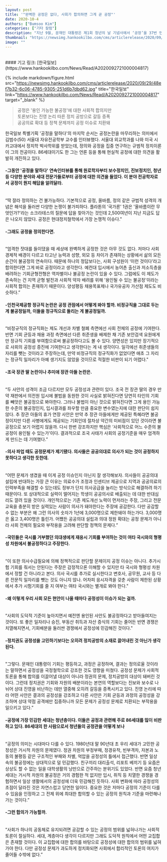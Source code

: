 ```yaml
---
layout: post
title: '"완벽한 공정은 없다, 사회가 합의하면 그게 곧 공정"'
date: 2020-10-4
authors: ["Bumsoo Kim"]
categories: ["기타 칼럼"]
description: "지난 9월, 문재인 대통령은 제1회 청년의 날 기념사에서 ‘공정’을 37번 언급하며 공정 사회를 향한 의지를 내비쳤다. 한국 사회에서 ‘공정’이 새로운 의제로 떠오르자 국민의 요구에 부응한 것이다."
thumbnail: "https://newsimg.hankookilbo.com/cms/articlerelease/2020/09/29/48ef7b32-6c06-4785-9305-251d6b7dbd62.jpg"
image: ""
---
```


<br>
#### 기고 링크: [한국일보](https://www.hankookilbo.com/News/Read/A2020092721000004817)

{% include markdown/figure.html src="https://newsimg.hankookilbo.com/cms/articlerelease/2020/09/29/48ef7b32-6c06-4785-9305-251d6b7dbd62.jpg" title="한국일보" link="https://www.hankookilbo.com/News/Read/A2020092721000004817" target="_blank" %}

> 공정은 '용인 가능한 불공정'에 대한 사회적 합의지만 <br> 토론보다는 진영 논리 따른 정치 공방으로 갈등 증폭 <br> 공공의료 확대 등 정책 문제까지 공정 이슈로 치환돼

한국일보 특별기획 '공정을 말하다'의 마지막 순서는 공정논란을 마무리하는 의미에서 김범수(50) 서울대 자유전공학부 교수를 인터뷰했다. 서울대 외교학과를 나와 미국 시카고대에서 정치학 박사학위를 받았는데, 정의와 공정을 집중 연구하는 규범적 정치이론이 그의 전공이다. 86세대이기도 한 그는 언론 등을 통해 현실적 공정에 대한 의견을 활발히 개진하고 있다.

#### -그동안 '공정을 말하다' 연속인터뷰를 통해 원로학자부터 보수정치인, 진보정치인, 청년 등 다양한 분야와 세대 전문가들로부터 공정에 대한 의견을 들었다. 이 분야 전공학자로서 공정이 뭔지 해답을 알려달라.

<br>
“딱 잘라 정의하는 건 불가능하다. 기본적으로 공정, 올바름, 정의 같은 규범적 성격의 개념은 해석을 둘러싼 다양한 논쟁이 불가피하다. 플라톤의 ‘국가론’ 1권은 '올바름이란 무엇인가?'라는 소크라테스의 질문에 답을 찾아가는 것인데 2,500여년이 지난 지금도 답은 나오지 않았다. 공정은 현대정치철학에서 가장 논쟁적 이슈다."

#### -그래도 공정을 정의한다면.

<br>
“엄격한 잣대를 들이댔을 때 세상에 완벽하게 공정한 것은 아무 것도 없다. 저마다 사회경제적 배경이 다르고 타고난 능력과 성향, 외모 등 차이가 존재하는 상황에서 삶의 모든 순간이 불공정의 연속이다. 때문에 하나의 정답보다는, 사회 구성원이 ‘이런 것이다’라고 합의한다면 그게 바로 공정이라고 생각한다. 예컨대 입시에서 농어촌 출신과 저소득층을 배려하는 기회균형전형은 역차별이나 불공정 논란이 있을 수 있다. 그럼에도 이 제도가 존속하는 건 지역 균형 발전과 사회적 약자 배려를 위해 '용인될 수 있는 불공정'이라는 사회적 합의는 존재하기 때문이다. 양성평등 채용목표제나 국가유공자 가산점 제도도 비슷하다.”

#### -인천국제공항 정규직 논란은 공정 관점에서 어떻게 봐야 할까. 비정규직을 그대로 두는게 불공정일까, 이들을 정규직으로 돌리는 게 불공정일까.

<br>
“비정규직의 정규직화는 제도 개선과 차별 철폐 측면에선 사회 전체의 공정에 기여한다. 반면 기회 균등과 채용 과정 측면에선 다른 취준생을 배제한 채 기존 보안검색 요원에게만 정규직 기회를 부여함으로써 불공정하다고도 볼 수 있다. 양면성은 있지만 장기적으로 사회의 공정성 증진에 기여한다고 생각한다는 게 내 생각이다. 일각에선 취준생들의 자리를 뺏는 것이라고 주장하는데, 만약 비정규직의 정규직화가 없었다면 애초 그 자리는 정규직 일자리가 아예 생기지도 않았을 것이므로 적절한 비판이 되기 어렵다."

#### -조국 장관 딸 논란이나 추미애 장관 아들 논란은.

<br>
“두 사안의 성격이 조금 다르지만 모두 공정성과 관련이 있다. 조국 전 장관 딸의 경우 만약 재판에서 의전원 입시에 불법을 동원한 것이 사실로 밝혀진다면 당연히 타인의 기회를 빼앗은 불공정으로 봐야한다. 그러나 불법이 아닌 것으로 밝혀진다면 그게 용인 가능한 수준의 불공정인지, 입시결과를 좌우할 만큼 중요한 변수였는지에 대한 판단이 쉽지 않다. 추 장관 아들의 휴가 연장 사안은 만약 추 장관 아들에게만 제공된 특혜라면 불공정이지만 다른 사병에게도 제공되는 기회인데 절차상 약간의 미비점이 있던 것이라면 불공정으로 보기 어렵지 않을까. 다시 한번 강조하지만 핵심은 ‘사회적으로 어느 수준의 불공정이 용인될 수 있는가’이다. 결과적으로 조국 사태가 사회의 공정기준을 매우 엄격하게 만드는 데 기여했다.”

#### -의사 파업 때도 공정문제가 제기됐다. 의사들은 공공의대로 의사가 되는 것이 공정하지 못하다고 생각한 듯한데.

<br>
“어떤 문제가 생겼을 때 이게 공정 이슈인지 아닌지 잘 생각해보자. 의사들이 공공의대 설립에 반대하는 가장 큰 이유는 의료수가 조정과 인센티브 제공으로 지역과 공공의료의 인력부족을 해결할 수 있는데도 정부가 단지 의사공급을 늘리는 방식으로 해결하려 하기 때문이다. 또 상대적으로 실력이 떨어지는 학생이 공공의사로 배출되는 데 대한 반대심리도 깔려 있을 것이다. 개인적으로는 기존 제도개선 노력이 먼저라는 주장, 그리고 전문교육을 충분히 받은 실력있는 사람이 의사가 돼야한다는 주장에 공감한다. 다만 공감할 수 없는 부분은 왜 그런 의사의 숫자가 1년에 3,000명으로 제한돼야 하는가다. 3,000명은 옳고 3,400명은 틀린가. 어쨌든 공공의대 설립과 의대 정원 확대는 공정 문제가 아니라 사회 전체의 필요와 부작용을 고려해 판단할 정책의 문제다.”

#### -국민들은 국시를 거부했던 의대생에게 재응시 기회를 부여하는 것이 여타 국시와의 형평성 차원에서 불공정하다고 주장한다.

<br>
“이 또한 의사수급필요에 의해 정책적으로 판단할 문제이지 공정 이슈는 아니다. 추가시험 기회를 줘서는 안된다는 주장은 감정적으론 이해할 수 있지만 타 국시와 형평성 차원에서 정할 건 아니라고 본다. 의사 국시를 추가로 실시한다고 변호사, 공무원, 교사 등 다른 전문직 일자리를 뺏는 것도 아니지 않나. 어차피 응시자격을 갖춘 사람이 제한된 상황에서 추가 시험기회를 줄 지 여부는 여타 국시와는 별개로 봐야 한다."

#### -왜 이렇게 우리 사회 모든 현안이 나올 때마다 공정성이 이슈가 되는 걸까.

<br>
“사회의 도덕적 기준이 높아지면서 예전엔 용인된 사안도 불공정하다고 받아들여지는 것이다. 또 좋은 일자리나 승진, 부동산 취득과 자산 증식의 기회는 줄어든 반면 경쟁은 치열해지면서, 기회배분을 둘러싼 경쟁에서 공정성에 민감해진 것이다."

#### -정치권도 공정성을 고민하기보다는 오히려 정치공방의 소재로 끌어내린 것 아닌가 생각된다.

<br>
"그렇다. 문재인 대통령이 기회는 평등하고, 과정은 공정하며, 결과는 정의로울 것이라는 말하면서 공정성을 국정철학으로 강조한 것도 영향을 미쳤다. 공정성 문제가 사회적 토론을 통해 합의를 이끌어낼 대상이 아니라 정권의 문제, 정치공방의 대상이 돼버린 것이다. 그런데 정치권은 기회와 자원의 배분이라는 본연의 역할보다는 진보와 보수로 나뉘어 상대 진영을 비난하는 데만 열중해 오히려 갈등을 증폭시키고 있다. 진영 논리에 따라 어떤 사안은 결과의 공정성을 강조하고 다른 사안은 기회 균등과 과정의 공정성을 강조하며 상대 약점 공격에만 집중하니까 모든 문제가 공정성 문제로 치환되는 부작용을 일으키고 있다.”

#### -공정에 가장 민감한 세대는 청년층이다. 이들은 공정과 관련해 주로 86세대를 많이 비판하고 있다. 86세대의 한 사람으로서 청년들의 공정관을 어떻게 보나

<br>
“공정의 의미는 시대마다 다를 수 있다. 1980년대 말 90년대 초 우리 세대가 고민한 공정성은 거시적 차원의 문제였다. 정권 차원의 부정부패, 정경유착, 빈부격차, 자본과 노동의 불평등 같은 구조적인 부패와 차별, 억압을 공정성의 틀에서 접근했다. 반면 일상 속의 불공정에는 상대적으로 덜 민감했다. 친구끼리 대리출석, 리포트 베끼기 등 요즘은 상상도 할 수 없는 일을 대학생활의 낭만으로 간주하는 분위기도 있었다. 반면 요즘 청년 세대는 거시적 차원의 불공정은 거의 경험한 적 없지만 입시, 취직 등 치열한 경쟁을 경험하면서 일상 생활에서의 공정성에 더욱 민감해진 듯하다. 사회 변화에 따라 공정성의 초점이 달라진 것은 자연스럽고 당연한 일이다. 중요한 것은 저마다 공정의 기준이 다를 수 있음을 인정하고 그 전제 위에 최대한 합의할 수 있는 공정의 원칙과 기준을 마련해나가는 것이다.”

#### -그런 합의가 가능할까.

<br>
“사회가 하나의 공동체로 유지되려면 공감할 수 있는 공정의 범위를 넓혀나가는 사회적 토론이 절실하다. 세대, 계층마다 생각이 다르지만 그래도 도덕적 원칙에서 어떤 교집합은 존재할 것이다. 이 교집합에 대한 합의를 바탕으로 공정성에 대한 합의의 범위를 넓혀가야 한다. 다만 공정성 문제가 과도하게 정치화되면 사회에서 합리적인 토론의 여지가 줄어들 수밖에 없다.”

<br>

